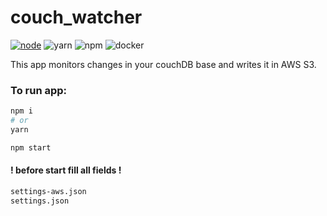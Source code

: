 # couch_watcher


[![node][node]][node-url] ![yarn][yarn] ![npm][npm] ![docker][docker]

This app monitors changes in your couchDB base and writes it in AWS S3.

### To run app:
```sh
npm i
# or
yarn

npm start
```

#### ! before start fill all fields !
```sh
settings-aws.json
settings.json
```

[node]: https://img.shields.io/badge/node-%3E%3D%20v8.6.0-blue.svg
[node-url]: https://nodejs.org/download/release/v8.6.0/

[yarn]: https://img.shields.io/badge/yarn-1.2.1-blue.svg

[npm]: https://img.shields.io/badge/npm-5.3.0-blue.svg
[docker]: https://img.shields.io/badge/docker-1.12.1-blue.svg
